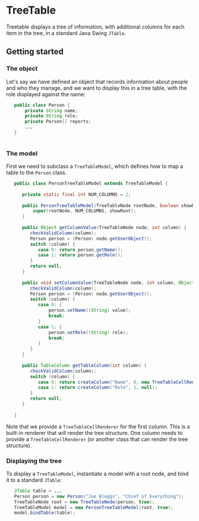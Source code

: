 # TreeTable

Treetable displays a tree of information, with additional columns for each item in the tree, in a standard Java Swing `JTable`.

## Getting started

### The object
Let's say we have defined an object that records information about people and who they manage, and we want to display this in a tree table, with the role displayed against the name:

```java
   public class Person {
       private String name;
       private String role;
       private Person[] reports;
       ...
   }
       
```

### The model
First we need to subclass a `TreeTableModel`, which defines how to map a table to the `Person` class.  

```java
   public class PersonTreeTableModel extends TreeTableModel {
   
      private static final int NUM_COLUMNS = 2;
   
      public PersonTreeTableModel(TreeTableNode rootNode, boolean showRoot) {
          super(rootNode, NUM_COLUMNS, showRoot);
      }
   
      public Object getColumnValue(TreeTableNode node, int column) {  
         checkValidColumn(column);
         Person person = (Person) node.getUserObject();
         switch (column) {
            case 0: return person.getName();
            case 1: return person.getRole();
         }
         return null;
      }
    
      public void setColumnValue(TreeTableNode node, int column, Object value) {
         checkValidColumn(column);
         Person person = (Person) node.getUserObject();
         switch (column) {
            case 0: {
                person.setName((String) value);
                break;
            }
            case 1: {
                person.setRole((String) role);
                break;
            }
         }
      }
    
      public TableColumn getTableColumn(int column) {
         checkValidColumn(column);
         switch (column) {
            case 0: return createColumn("Name", 0, new TreeTableCellRenderer(this));
            case 1: return createColumn("Role", 1, null);
         }
         return null;
      }
      
   }
```
Note that we provide a `TreeTableCellRenderer` for the first column.  This is a built-in renderer that will render the tree structure.
One column needs to provide a `TreeTableCellRenderer` (or another class that can render the tree structure).


### Displaying the tree
To display a `TreeTableModel`, instantiate a model with a root node, and bind it to a standard `JTable`:

```java
   JTable table = ... 
   Person person = new Person("Joe Bloggs", "Chief of Everything");
   TreeTableNode root = new TreeTableNode(person, true);
   TreeTableModel model = new PersonTreeTableModel(root, true);
   model.bindTable(table);
```
